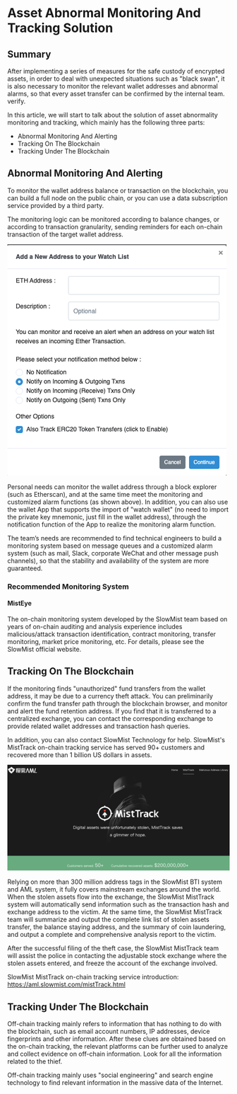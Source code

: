 # Asset Abnormal Monitoring And Tracking Solution

## Summary
After implementing a series of measures for the safe custody of encrypted assets, in order to deal with unexpected situations such as "black swan", it is also necessary to monitor the relevant wallet addresses and abnormal alarms, so that every asset transfer can be confirmed by the internal team. verify.

In this article, we will start to talk about the solution of asset abnormality monitoring and tracking, which mainly has the following three parts:

* Abnormal Monitoring And Alerting
* Tracking On The Blockchain
* Tracking Under The Blockchain

## Abnormal Monitoring And Alerting

To monitor the wallet address balance or transaction on the blockchain, you can build a full node on the public chain, or you can use a data subscription service provided by a third party.

The monitoring logic can be monitored according to balance changes, or according to transaction granularity, sending reminders for each on-chain transaction of the target wallet address.

![](images/Monitoring1.png)

Personal needs can monitor the wallet address through a block explorer (such as Etherscan), and at the same time meet the monitoring and customized alarm functions (as shown above). In addition, you can also use the wallet App that supports the import of "watch wallet" (no need to import the private key mnemonic, just fill in the wallet address), through the notification function of the App to realize the monitoring alarm function.

The team’s needs are recommended to find technical engineers to build a monitoring system based on message queues and a customized alarm system (such as mail, Slack, corporate WeChat and other message push channels), so that the stability and availability of the system are more guaranteed.

### Recommended Monitoring System

#### MistEye
The on-chain monitoring system developed by the SlowMist team based on years of on-chain auditing and analysis experience includes malicious/attack transaction identification, contract monitoring, transfer monitoring, market price monitoring, etc. For details, please see the SlowMist official website.

## Tracking On The Blockchain

If the monitoring finds "unauthorized" fund transfers from the wallet address, it may be due to a currency theft attack. You can preliminarily confirm the fund transfer path through the blockchain browser, and monitor and alert the fund retention address. If you find that it is transferred to a centralized exchange, you can contact the corresponding exchange to provide related wallet addresses and transaction hash queries.

In addition, you can also contact SlowMist Technology for help. SlowMist's MistTrack on-chain tracking service has served 90+ customers and recovered more than 1 billion US dollars in assets.

![](images/Monitoring2.png)

Relying on more than 300 million address tags in the SlowMist BTI system and AML system, it fully covers mainstream exchanges around the world. When the stolen assets flow into the exchange, the SlowMist MistTrack system will automatically send information such as the transaction hash and exchange address to the victim. At the same time, the SlowMist MistTrack team will summarize and output the complete link list of stolen assets transfer, the balance staying address, and the summary of coin laundering, and output a complete and comprehensive analysis report to the victim.

After the successful filing of the theft case, the SlowMist MistTrack team will assist the police in contacting the adjustable stock exchange where the stolen assets entered, and freeze the account of the exchange involved.

SlowMist MistTrack on-chain tracking service introduction:
https://aml.slowmist.com/mistTrack.html

## Tracking Under The Blockchain
Off-chain tracking mainly refers to information that has nothing to do with the blockchain, such as email account numbers, IP addresses, device fingerprints and other information. After these clues are obtained based on the on-chain tracking, the relevant platforms can be further used to analyze and collect evidence on off-chain information. Look for all the information related to the thief.

Off-chain tracking mainly uses "social engineering" and search engine technology to find relevant information in the massive data of the Internet.
